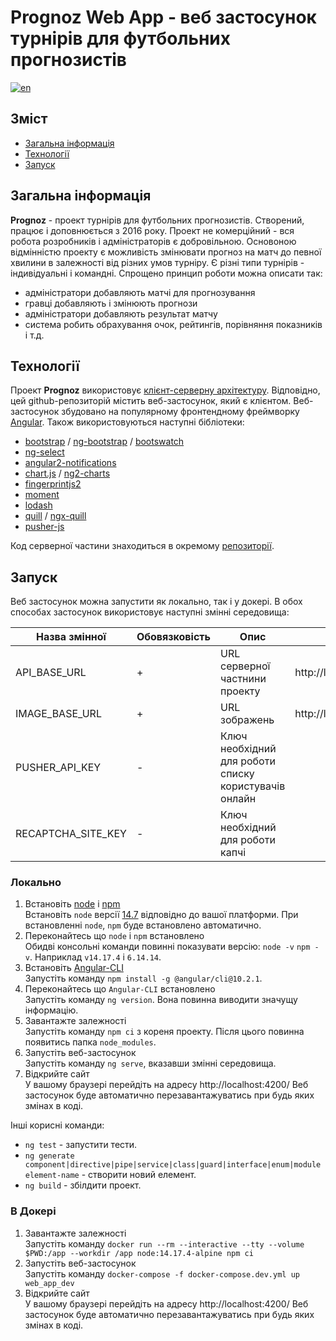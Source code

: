 # Prognoz Web App - веб застосунок турнірів для футбольних прогнозистів

[![en](https://img.shields.io/badge/lang-en-red.svg)](https://github.com/andrewshostak/prognoz_web_app/blob/master/README.md)

## Зміст

-  [Загальна інформація](#загальна-інформація)
-  [Технології](#технології)
-  [Запуск](#запуск)

## Загальна інформація

**Prognoz** - проект турнірів для футбольних прогнозистів. Створений, працює і доповнюється з 2016 року.
Проект не комерційний - вся робота розробників і адміністраторів є добровільною.
Основоною відмінністю проекту є можливість змінювати прогноз на матч до певної хвилини в залежності від різних умов турніру.
Є різні типи турнірів - індивідуальні і командні.
Спрощено принцип роботи можна описати так:

-  адміністратори добавляють матчі для прогнозування
-  гравці добавляють і змінюють прогнози
-  адміністратори добавляють результат матчу
-  система робить обрахування очок, рейтингів, порівняння показників і т.д.

## Технології

Проект **Prognoz** використовує [клієнт-серверну архітектуру](https://uk.wikipedia.org/wiki/%D0%9A%D0%BB%D1%96%D1%94%D0%BD%D1%82-%D1%81%D0%B5%D1%80%D0%B2%D0%B5%D1%80%D0%BD%D0%B0_%D0%B0%D1%80%D1%85%D1%96%D1%82%D0%B5%D0%BA%D1%82%D1%83%D1%80%D0%B0).
Відповідно, цей github-репозиторій містить веб-застосунок, який є клієнтом.
Веб-застосунок збудовано на популярному фронтендному фреймворку [Angular](https://github.com/angular/angular).
Також використовуються наступні бібліотеки:

-  [bootstrap](https://github.com/twbs/bootstrap) / [ng-bootstrap](https://github.com/ng-bootstrap/ng-bootstrap) / [bootswatch](https://github.com/thomaspark/bootswatch/)
-  [ng-select](https://github.com/ng-select/ng-select)
-  [angular2-notifications](https://github.com/flauc/angular2-notifications)
-  [chart.js](https://github.com/chartjs/Chart.js) / [ng2-charts](https://github.com/valor-software/ng2-charts#readme)
-  [fingerprintjs2](https://github.com/fingerprintjs/fingerprintjs)
-  [moment](https://github.com/moment/moment/)
-  [lodash](https://github.com/lodash/lodash)
-  [quill](https://github.com/quilljs/quill) / [ngx-quill](https://github.com/KillerCodeMonkey/ngx-quill)
-  [pusher-js](https://github.com/pusher/pusher-js)

Код серверної частини знаходиться в окремому [репозиторії](https://github.com/andrewshostak/prognoz_v2_rest).

## Запуск

Веб застосунок можна запустити як локально, так і у докері.
В обох способах застосунок використовує наступні змінні середовища:

| Назва змінної      | Обовязковість | Опис                                                  | Приклад                   |
| ------------------ | ------------- | ----------------------------------------------------- | ------------------------- |
| API_BASE_URL       | +             | URL серверної частнини проекту                        | http://localhost:8000/api |
| IMAGE_BASE_URL     | +             | URL зображень                                         | http://localhost:8000/img |
| PUSHER_API_KEY     | -             | Ключ необхідний для роботи списку користувачів онлайн |                           |
| RECAPTCHA_SITE_KEY | -             | Ключ необхідний для роботи капчі                      |                           |

### Локально

1. Встановіть [node](https://nodejs.org/uk/about) і [npm](https://docs.npmjs.com/about-npm)  
   Встановіть `node` версії [14.7](https://nodejs.org/dist/v14.7.0/) відповідно до вашої платформи.
   При встановленні `node`, `npm` буде встановлено автоматично.
1. Переконайтесь що `node` і `npm` встановлено  
   Обидві консольні команди повинні показувати версію: `node -v` `npm -v`. Наприклад `v14.17.4` і `6.14.14`.
1. Встановіть [Angular-CLI](https://angular.io/cli)  
   Запустіть команду `npm install -g @angular/cli@10.2.1`.
1. Переконайтесь що `Angular-CLI` встановлено  
   Запустіть команду `ng version`. Вона повинна виводити значущу інформацію.
1. Завантажте залежності  
   Запустіть команду `npm ci` з кореня проекту. Після цього повинна появитись папка `node_modules`.
1. Запустіть веб-застосунок  
   Запустіть команду `ng serve`, вказавши змінні середовища.
1. Відкрийте сайт  
   У вашому браузері перейдіть на адресу http://localhost:4200/
   Веб застосунок буде автоматично перезавантажуватись при будь яких змінах в коді.

Інші корисні команди:

-  `ng test` - запустити тести.
-  `ng generate component|directive|pipe|service|class|guard|interface|enum|module element-name` - створити новий елемент.
-  `ng build` - збілдити проект.

### В Докері

1. Завантажте залежності  
   Запустіть команду `docker run --rm --interactive --tty --volume $PWD:/app --workdir /app node:14.17.4-alpine npm ci`
1. Запустіть веб-застосунок  
   Запустіть команду `docker-compose -f docker-compose.dev.yml up web_app_dev`
1. Відкрийте сайт  
   У вашому браузері перейдіть на адресу http://localhost:4200/
   Веб застосунок буде автоматично перезавантажуватись при будь яких змінах в коді.
